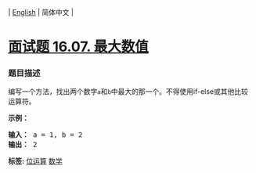 | [English](README_EN.md) | 简体中文 |

# [面试题 16.07. 最大数值](https://leetcode-cn.com/problems/maximum-lcci)
 ### 题目描述
<p>编写一个方法，找出两个数字<code>a</code>和<code>b</code>中最大的那一个。不得使用if-else或其他比较运算符。</p>
<p><strong>示例：</strong></p>
<pre><strong>输入：</strong> a = 1, b = 2
<strong>输出：</strong> 2
</pre>

**标签:**  [位运算](https://leetcode-cn.com/tag/bit-manipulation) [数学](https://leetcode-cn.com/tag/math) 